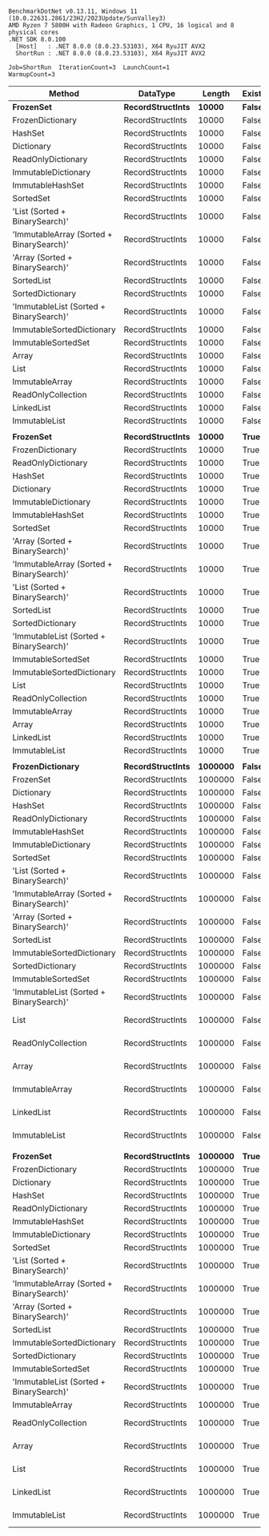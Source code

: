 ```

BenchmarkDotNet v0.13.11, Windows 11 (10.0.22631.2861/23H2/2023Update/SunValley3)
AMD Ryzen 7 5800H with Radeon Graphics, 1 CPU, 16 logical and 8 physical cores
.NET SDK 8.0.100
  [Host]   : .NET 8.0.0 (8.0.23.53103), X64 RyuJIT AVX2
  ShortRun : .NET 8.0.0 (8.0.23.53103), X64 RyuJIT AVX2

Job=ShortRun  IterationCount=3  LaunchCount=1  
WarmupCount=3  

```
| Method                                   | DataType         | Length  | Existed | Mean              | Error             | StdDev         | Allocated |
|----------------------------------------- |----------------- |-------- |-------- |------------------:|------------------:|---------------:|----------:|
| **FrozenSet**                                | **RecordStructInts** | **10000**   | **False**   |          **2.403 ns** |         **0.0839 ns** |      **0.0046 ns** |         **-** |
| FrozenDictionary                         | RecordStructInts | 10000   | False   |          2.410 ns |         0.5807 ns |      0.0318 ns |         - |
| HashSet                                  | RecordStructInts | 10000   | False   |          4.436 ns |         0.8296 ns |      0.0455 ns |         - |
| Dictionary                               | RecordStructInts | 10000   | False   |          4.455 ns |         0.7163 ns |      0.0393 ns |         - |
| ReadOnlyDictionary                       | RecordStructInts | 10000   | False   |          4.714 ns |         1.0978 ns |      0.0602 ns |         - |
| ImmutableDictionary                      | RecordStructInts | 10000   | False   |          8.913 ns |         1.7241 ns |      0.0945 ns |         - |
| ImmutableHashSet                         | RecordStructInts | 10000   | False   |          9.007 ns |         1.0971 ns |      0.0601 ns |         - |
| SortedSet                                | RecordStructInts | 10000   | False   |         16.156 ns |         0.7604 ns |      0.0417 ns |         - |
| &#39;List (Sorted + BinarySearch)&#39;           | RecordStructInts | 10000   | False   |         21.394 ns |         3.9649 ns |      0.2173 ns |         - |
| &#39;ImmutableArray (Sorted + BinarySearch)&#39; | RecordStructInts | 10000   | False   |         21.396 ns |         1.3452 ns |      0.0737 ns |         - |
| &#39;Array (Sorted + BinarySearch)&#39;          | RecordStructInts | 10000   | False   |         22.829 ns |         3.0465 ns |      0.1670 ns |         - |
| SortedList                               | RecordStructInts | 10000   | False   |         22.978 ns |         0.7823 ns |      0.0429 ns |      32 B |
| SortedDictionary                         | RecordStructInts | 10000   | False   |         31.700 ns |         4.2728 ns |      0.2342 ns |      32 B |
| &#39;ImmutableList (Sorted + BinarySearch)&#39;  | RecordStructInts | 10000   | False   |         39.907 ns |         2.5514 ns |      0.1398 ns |         - |
| ImmutableSortedDictionary                | RecordStructInts | 10000   | False   |         45.290 ns |         0.5651 ns |      0.0310 ns |         - |
| ImmutableSortedSet                       | RecordStructInts | 10000   | False   |         45.517 ns |         6.0418 ns |      0.3312 ns |         - |
| Array                                    | RecordStructInts | 10000   | False   |      4,651.777 ns |       200.9877 ns |     11.0168 ns |         - |
| List                                     | RecordStructInts | 10000   | False   |      4,651.967 ns |       206.1396 ns |     11.2992 ns |         - |
| ImmutableArray                           | RecordStructInts | 10000   | False   |      4,653.403 ns |       294.7165 ns |     16.1544 ns |         - |
| ReadOnlyCollection                       | RecordStructInts | 10000   | False   |      4,677.911 ns |       295.5225 ns |     16.1986 ns |         - |
| LinkedList                               | RecordStructInts | 10000   | False   |     12,266.830 ns |       409.7900 ns |     22.4620 ns |         - |
| ImmutableList                            | RecordStructInts | 10000   | False   |     54,419.420 ns |    16,001.4659 ns |    877.0943 ns |         - |
|                                          |                  |         |         |                   |                   |                |           |
| **FrozenSet**                                | **RecordStructInts** | **10000**   | **True**    |          **3.617 ns** |         **0.3268 ns** |      **0.0179 ns** |         **-** |
| FrozenDictionary                         | RecordStructInts | 10000   | True    |          3.825 ns |         0.6432 ns |      0.0353 ns |         - |
| ReadOnlyDictionary                       | RecordStructInts | 10000   | True    |          4.964 ns |         0.2258 ns |      0.0124 ns |         - |
| HashSet                                  | RecordStructInts | 10000   | True    |          5.053 ns |         0.9931 ns |      0.0544 ns |         - |
| Dictionary                               | RecordStructInts | 10000   | True    |          5.131 ns |         0.7391 ns |      0.0405 ns |         - |
| ImmutableDictionary                      | RecordStructInts | 10000   | True    |         10.062 ns |         2.5948 ns |      0.1422 ns |         - |
| ImmutableHashSet                         | RecordStructInts | 10000   | True    |         10.342 ns |         3.1305 ns |      0.1716 ns |         - |
| SortedSet                                | RecordStructInts | 10000   | True    |         23.076 ns |        12.6639 ns |      0.6942 ns |         - |
| &#39;Array (Sorted + BinarySearch)&#39;          | RecordStructInts | 10000   | True    |         24.800 ns |         2.4308 ns |      0.1332 ns |         - |
| &#39;ImmutableArray (Sorted + BinarySearch)&#39; | RecordStructInts | 10000   | True    |         24.969 ns |         2.4141 ns |      0.1323 ns |         - |
| &#39;List (Sorted + BinarySearch)&#39;           | RecordStructInts | 10000   | True    |         25.205 ns |         1.8623 ns |      0.1021 ns |         - |
| SortedList                               | RecordStructInts | 10000   | True    |         26.736 ns |         7.0628 ns |      0.3871 ns |      32 B |
| SortedDictionary                         | RecordStructInts | 10000   | True    |         28.281 ns |         8.4192 ns |      0.4615 ns |      32 B |
| &#39;ImmutableList (Sorted + BinarySearch)&#39;  | RecordStructInts | 10000   | True    |         33.922 ns |         0.5185 ns |      0.0284 ns |         - |
| ImmutableSortedSet                       | RecordStructInts | 10000   | True    |         35.732 ns |         0.9829 ns |      0.0539 ns |         - |
| ImmutableSortedDictionary                | RecordStructInts | 10000   | True    |         36.016 ns |         2.4516 ns |      0.1344 ns |         - |
| List                                     | RecordStructInts | 10000   | True    |      2,207.361 ns |       123.7968 ns |      6.7857 ns |         - |
| ReadOnlyCollection                       | RecordStructInts | 10000   | True    |      2,240.552 ns |       606.0267 ns |     33.2184 ns |         - |
| ImmutableArray                           | RecordStructInts | 10000   | True    |      2,244.271 ns |       433.3323 ns |     23.7524 ns |         - |
| Array                                    | RecordStructInts | 10000   | True    |      2,297.869 ns |       170.9718 ns |      9.3715 ns |         - |
| LinkedList                               | RecordStructInts | 10000   | True    |      5,799.195 ns |        84.3185 ns |      4.6218 ns |         - |
| ImmutableList                            | RecordStructInts | 10000   | True    |     21,989.988 ns |     4,901.1346 ns |    268.6477 ns |         - |
|                                          |                  |         |         |                   |                   |                |           |
| **FrozenDictionary**                         | **RecordStructInts** | **1000000** | **False**   |          **2.527 ns** |         **0.1167 ns** |      **0.0064 ns** |         **-** |
| FrozenSet                                | RecordStructInts | 1000000 | False   |          2.529 ns |         0.0995 ns |      0.0055 ns |         - |
| Dictionary                               | RecordStructInts | 1000000 | False   |          3.970 ns |         0.9638 ns |      0.0528 ns |         - |
| HashSet                                  | RecordStructInts | 1000000 | False   |          4.006 ns |         0.1542 ns |      0.0084 ns |         - |
| ReadOnlyDictionary                       | RecordStructInts | 1000000 | False   |          4.196 ns |         0.1018 ns |      0.0056 ns |         - |
| ImmutableHashSet                         | RecordStructInts | 1000000 | False   |         23.629 ns |         0.9849 ns |      0.0540 ns |         - |
| ImmutableDictionary                      | RecordStructInts | 1000000 | False   |         26.203 ns |         0.6282 ns |      0.0344 ns |         - |
| SortedSet                                | RecordStructInts | 1000000 | False   |         28.046 ns |         1.0771 ns |      0.0590 ns |         - |
| &#39;List (Sorted + BinarySearch)&#39;           | RecordStructInts | 1000000 | False   |         30.574 ns |         0.5013 ns |      0.0275 ns |         - |
| &#39;ImmutableArray (Sorted + BinarySearch)&#39; | RecordStructInts | 1000000 | False   |         30.658 ns |         0.9407 ns |      0.0516 ns |         - |
| &#39;Array (Sorted + BinarySearch)&#39;          | RecordStructInts | 1000000 | False   |         30.700 ns |         0.6783 ns |      0.0372 ns |         - |
| SortedList                               | RecordStructInts | 1000000 | False   |         33.461 ns |         3.4636 ns |      0.1899 ns |      32 B |
| ImmutableSortedDictionary                | RecordStructInts | 1000000 | False   |         56.012 ns |         1.4491 ns |      0.0794 ns |         - |
| SortedDictionary                         | RecordStructInts | 1000000 | False   |         58.736 ns |         1.1398 ns |      0.0625 ns |      32 B |
| ImmutableSortedSet                       | RecordStructInts | 1000000 | False   |         60.897 ns |         7.3149 ns |      0.4010 ns |         - |
| &#39;ImmutableList (Sorted + BinarySearch)&#39;  | RecordStructInts | 1000000 | False   |         67.210 ns |         4.2968 ns |      0.2355 ns |         - |
| List                                     | RecordStructInts | 1000000 | False   |    537,089.659 ns |    54,509.5825 ns |  2,987.8542 ns |         - |
| ReadOnlyCollection                       | RecordStructInts | 1000000 | False   |    547,954.905 ns |    45,781.7714 ns |  2,509.4534 ns |         - |
| Array                                    | RecordStructInts | 1000000 | False   |    549,724.674 ns |    67,754.8272 ns |  3,713.8707 ns |         - |
| ImmutableArray                           | RecordStructInts | 1000000 | False   |    551,084.983 ns |    78,942.1390 ns |  4,327.0850 ns |         - |
| LinkedList                               | RecordStructInts | 1000000 | False   |  2,705,978.819 ns |    39,639.9223 ns |  2,172.7979 ns |       2 B |
| ImmutableList                            | RecordStructInts | 1000000 | False   | 15,092,425.000 ns | 1,168,676.3428 ns | 64,059.0939 ns |      20 B |
|                                          |                  |         |         |                   |                   |                |           |
| **FrozenSet**                                | **RecordStructInts** | **1000000** | **True**    |          **3.643 ns** |         **0.1272 ns** |      **0.0070 ns** |         **-** |
| FrozenDictionary                         | RecordStructInts | 1000000 | True    |          3.798 ns |         0.1720 ns |      0.0094 ns |         - |
| Dictionary                               | RecordStructInts | 1000000 | True    |          4.570 ns |         0.2399 ns |      0.0131 ns |         - |
| HashSet                                  | RecordStructInts | 1000000 | True    |          4.726 ns |         0.1173 ns |      0.0064 ns |         - |
| ReadOnlyDictionary                       | RecordStructInts | 1000000 | True    |          4.836 ns |         0.9586 ns |      0.0525 ns |         - |
| ImmutableHashSet                         | RecordStructInts | 1000000 | True    |         21.240 ns |         0.6278 ns |      0.0344 ns |         - |
| ImmutableDictionary                      | RecordStructInts | 1000000 | True    |         23.438 ns |         0.3337 ns |      0.0183 ns |         - |
| SortedSet                                | RecordStructInts | 1000000 | True    |         29.095 ns |         0.9032 ns |      0.0495 ns |         - |
| &#39;List (Sorted + BinarySearch)&#39;           | RecordStructInts | 1000000 | True    |         32.323 ns |         1.7496 ns |      0.0959 ns |         - |
| &#39;ImmutableArray (Sorted + BinarySearch)&#39; | RecordStructInts | 1000000 | True    |         32.349 ns |         0.5079 ns |      0.0278 ns |         - |
| &#39;Array (Sorted + BinarySearch)&#39;          | RecordStructInts | 1000000 | True    |         33.934 ns |         1.4610 ns |      0.0801 ns |         - |
| SortedList                               | RecordStructInts | 1000000 | True    |         34.058 ns |         1.3567 ns |      0.0744 ns |      32 B |
| ImmutableSortedDictionary                | RecordStructInts | 1000000 | True    |         50.435 ns |         4.7425 ns |      0.2600 ns |         - |
| SortedDictionary                         | RecordStructInts | 1000000 | True    |         50.943 ns |         4.3222 ns |      0.2369 ns |      32 B |
| ImmutableSortedSet                       | RecordStructInts | 1000000 | True    |         55.784 ns |         1.5053 ns |      0.0825 ns |         - |
| &#39;ImmutableList (Sorted + BinarySearch)&#39;  | RecordStructInts | 1000000 | True    |         56.679 ns |         0.6799 ns |      0.0373 ns |         - |
| ImmutableArray                           | RecordStructInts | 1000000 | True    |    222,768.061 ns |    13,835.8174 ns |    758.3878 ns |         - |
| ReadOnlyCollection                       | RecordStructInts | 1000000 | True    |    223,430.914 ns |    33,054.1443 ns |  1,811.8092 ns |         - |
| Array                                    | RecordStructInts | 1000000 | True    |    224,349.593 ns |    32,108.2465 ns |  1,759.9613 ns |         - |
| List                                     | RecordStructInts | 1000000 | True    |    225,138.216 ns |    27,383.6181 ns |  1,500.9885 ns |         - |
| LinkedList                               | RecordStructInts | 1000000 | True    |  1,158,649.870 ns |     5,816.9083 ns |    318.8444 ns |       1 B |
| ImmutableList                            | RecordStructInts | 1000000 | True    |  5,729,120.139 ns | 1,053,732.8264 ns | 57,758.6519 ns |       8 B |
